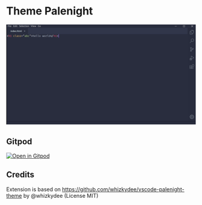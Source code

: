 # Theme Palenight

![demo](./images/demo.png)

## Gitpod

[![Open in Gitpod](https://gitpod.io/button/open-in-gitpod.svg)](https://gitpod.io/#https://github.com/lvce-editor/theme-palenight)

## Credits

Extension is based on https://github.com/whizkydee/vscode-palenight-theme by @whizkydee (License MIT)
